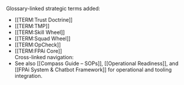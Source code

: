 Glossary-linked strategic terms added:
- [[TERM:Trust Doctrine]]
- [[TERM:TMP]]
- [[TERM:Skill Wheel]]
- [[TERM:Squad Wheel]]
- [[TERM:OpCheck]]
- [[TERM:FPAi Core]]  
Cross-linked navigation:
- See also [[Compass Guide – SOPs]], [[Operational Readiness]], and [[FPAi System & Chatbot Framework]] for operational and tooling integration.